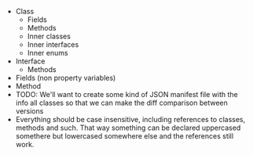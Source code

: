 * Class
    * Fields
    * Methods
    * Inner classes
    * Inner interfaces
    * Inner enums
* Interface
    * Methods
* Fields (non property variables)
* Method
* TODO: We'll want to create some kind of JSON manifest file with the info all classes so that we can make the diff
  comparison between versions
* Everything should be case insensitive, including references to classes, methods and such. That way something can be
  declared uppercased somethere but lowercased somewhere else and the references still work.
